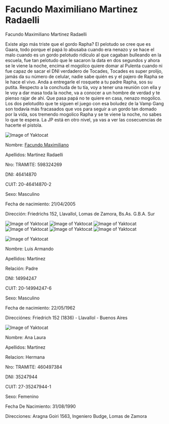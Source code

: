 # Facundo Maximiliano Martinez Radaelli
Facundo Maximiliano Martinez Radaelli

Existe algo más triste que el gordo Rapha?
El pelotudo se cree que es Gaara, todo porque el papá lo abusaba cuando era nenazo y se hace el malo cuando es un gordo pelotudo ridículo al que cagaban bulleando en la escuela, fue tan pelotudo que le sacaron la data en dos segundos y ahora se le viene la noche, encima el mogolico quiere domar al Pulenta cuando ni fue capaz de sacar el DNI verdadero de Tocades, Tocades es super prolijo, jamás da su número de celular, nadie sabe quién es y el pajero de Rapha se le hace el vivo. Anda a entregarle el rosquete a tu padre Rapha, sos su putita. Respecto a la conchuda de tu tía, voy a tener una reunión con ella y le voy a dar masa toda la noche, va a conocer a un hombre de verdad y te pienso rajar de ahí. Que pasa papá no te quiere en casa, nenazo mogolico. Los dos pelotudito que te siguen el juego con esa boludez de la Vamp Gang son todavía más fracasados que vos para seguir a un gordo tan domado por la vida, sos tremendo mogolico Rapha y se te viene la noche, no sabes lo que te espera. La JP está en otro nivel, ya vas a ver las cosecuencias de hacerte el pistola.

![Image of Yaktocat](https://i.imgur.com/Q3eLh2d.jpg)

Nombre: [Facundo Maximiliano](https://i.imgur.com/78v54b9.jpg)

Apellidos: Martinez Radaelli

Nro: TRAMITE: 598324269

DNI: 46414870

CUIT: 20-46414870-2

Sexo: Masculino

Fecha de nacimiento: 21/04/2005

Dirección: Friedrichs 152, Llavallol, Lomas de Zamora, Bs.As. G.B.A. Sur

![Image of Yaktocat](https://i.imgur.com/gBiQlm0.jpg)
![Image of Yaktocat](https://i.imgur.com/SoZvVNg.jpg)
![Image of Yaktocat](https://i.imgur.com/pyZEKeX.jpg)
![Image of Yaktocat](https://i.imgur.com/GFlwntK.png)
![Image of Yaktocat](https://i.imgur.com/2zhlYbN.jpg)
![Image of Yaktocat](https://i.imgur.com/RN5QhYV.jpeg)

![Image of Yaktocat](https://i.imgur.com/Dp9Q5rk.jpg)

Nombre: Luis Armando

Apellidos: Martinez

Relación: Padre

DNI: 14994247

CUIT: 20-14994247-6

Sexo: Masculino

Fecha de nacimiento: 22/05/1962

Direcciónes: Friedrich 152 (1836) - Llavallol - Buenos Aires

![Image of Yaktocat](https://i.imgur.com/DCQVwsv.jpg)

Nombre: Ana Laura

Apellidos: Martinez

Relacion: Hermana

Nro: TRAMITE: 460497384

DNI: 35247944

CUIT: 27-35247944-1

Sexo: Femenino

Fecha De Nacimiento: 31/08/1990

Direcciones: Aragna Goiri 1563, Ingeniero Budge,  Lomas de Zamora 

